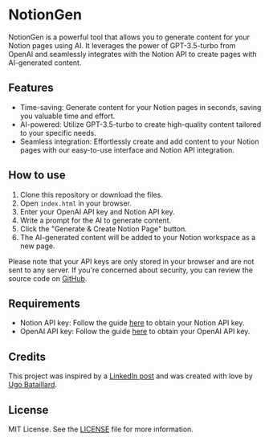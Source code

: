 # NotionGen

NotionGen is a powerful tool that allows you to generate content for your Notion pages using AI. It leverages the power of GPT-3.5-turbo from OpenAI and seamlessly integrates with the Notion API to create pages with AI-generated content.

## Features

- Time-saving: Generate content for your Notion pages in seconds, saving you valuable time and effort.
- AI-powered: Utilize GPT-3.5-turbo to create high-quality content tailored to your specific needs.
- Seamless integration: Effortlessly create and add content to your Notion pages with our easy-to-use interface and Notion API integration.

## How to use

1. Clone this repository or download the files.
2. Open `index.html` in your browser.
3. Enter your OpenAI API key and Notion API key.
4. Write a prompt for the AI to generate content.
5. Click the "Generate & Create Notion Page" button.
6. The AI-generated content will be added to your Notion workspace as a new page.

Please note that your API keys are only stored in your browser and are not sent to any server. If you're concerned about security, you can review the source code on [GitHub](https://github.com/knshiro/notion-ai-clone).

## Requirements

- Notion API key: Follow the guide [here](https://developers.notion.com/docs/getting-started#step-2-generate-an-api-key) to obtain your Notion API key.
- OpenAI API key: Follow the guide [here](https://beta.openai.com/docs/guides/authentication#how-to-find-your-keys) to obtain your OpenAI API key.

## Credits

This project was inspired by a [LinkedIn post](https://www.linkedin.com/feed/update/urn:li:activity:7052574879274987520/) and was created with love by [Ugo Bataillard](https://www.linkedin.com/in/ugobataillard/).

## License

MIT License. See the [LICENSE](LICENSE) file for more information.
